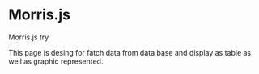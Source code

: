 # Morris.js
Morris.js try

 This page  is  desing for fatch data from data base and display as table as well as graphic represented.  
